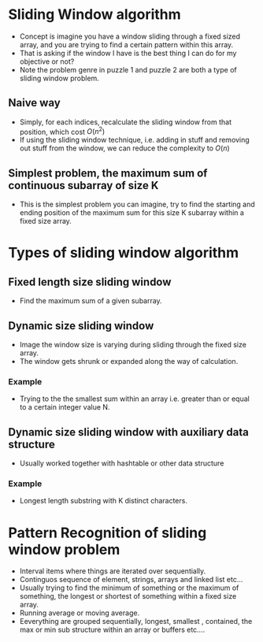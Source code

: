 # Sliding Window algorithm
- Concept is imagine you have a window sliding through a fixed sized array, and you are trying to find a certain pattern within this array.
- That is asking if the window I have is the best thing I can do for my objective or not?
- Note the problem genre in puzzle 1 and puzzle 2 are both a type of sliding window problem.
## Naive way
- Simply, for each indices, recalculate the sliding window from that position, which cost $O(n^2)$
- If using the sliding window technique, i.e. adding in stuff and removing out stuff from the window, we can reduce the complexity to $O(n)$

## Simplest problem, the maximum sum of continuous subarray of size K
- This is the simplest problem you can imagine, try to find the starting and ending position of the maximum sum for this size K subarray within a fixed size array.

# Types of sliding window algorithm
## Fixed length size sliding window
- Find the maximum sum of a given subarray.

## Dynamic size sliding window
- Image the window size is varying during sliding through the fixed size array.
- The window gets shrunk or expanded along the way of calculation.
### Example
- Trying to the the smallest sum within an array i.e. greater than or equal to a certain integer value N.

## Dynamic size sliding window with auxiliary data structure
- Usually worked together with hashtable or other data structure
### Example
- Longest length substring with K distinct characters.

# Pattern Recognition of sliding window problem
- Interval items where things are iterated over sequentially.
- Continguos sequence of element, strings, arrays and linked list etc...
- Usually trying to find the minimum of something or the maximum of something, the longest or shortest of something within a fixed size array.
- Running average or moving average.
- Eeverything are grouped sequentially, longest, smallest , contained, the max or min sub structure within an array or buffers etc....